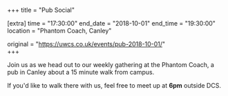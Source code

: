 +++
title = "Pub Social"

[extra]
time = "17:30:00"
end_date = "2018-10-01"
end_time = "19:30:00"
location = "Phantom Coach, Canley"

original = "https://uwcs.co.uk/events/pub-2018-10-01/"    
+++

Join us as we head out to our weekly gathering at the Phantom Coach, a pub in Canley about a 15 minute walk from campus.

If you'd like to walk there with us, feel free to meet up at **6pm** outside DCS.

